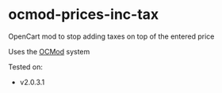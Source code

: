 # ocmod-prices-inc-tax
OpenCart mod to stop adding taxes on top of the entered price

Uses the [OCMod](https://github.com/opencart/opencart/wiki/Modification-System) system

Tested on:
- v2.0.3.1
